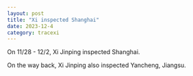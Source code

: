 ```yaml
---
layout: post
title: "Xi inspected Shanghai"
date: 2023-12-4
category: tracexi
---
```


On 11/28 - 12/2, Xi Jinping inspected Shanghai.

On the way back, Xi Jinping also inspected Yancheng, Jiangsu.

